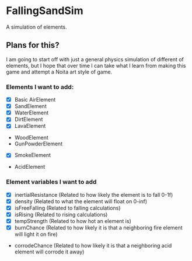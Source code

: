 # FallingSandSim
A simulation of elements.
## Plans for this?
I am going to start off with just a general physics simulation of different of elements, but I hope that over time I can take what I learn from making this game and attempt a Noita art style of game.
### Elements I want to add:
- [X] Basic AirElement
- [X] SandElement
- [X] WaterElement
- [X] DirtElement
- [X] LavaElement
- WoodElement
- GunPowderElement
- [X] SmokeElement
- AcidElement

### Element variables I want to add
- [X] inertialResistance (Related to how likely the element is to fall 0-1f)
- [X] density (Related to what the element will float on 0-inf)
- [X] isFreeFalling (Related to falling calculations)
- [X] isRising (Related to rising calculations)
- [X] tempStrength (Related to how hot an element is)
- [X] burnChance (Related to how likely it is that a neighboring fire element will light it on fire)
- corrodeChance (Related to how likely it is that a neighboring acid element will corrode it away)

